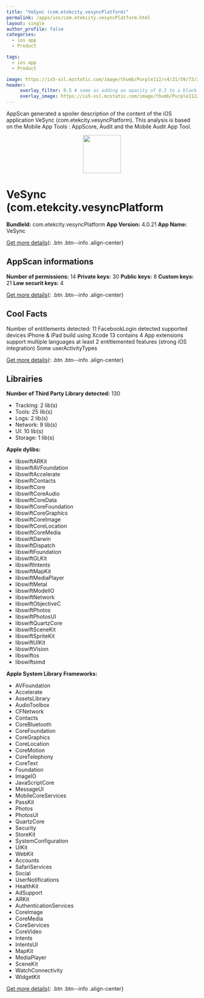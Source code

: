 ```yaml
---
title: "VeSync (com.etekcity.vesyncPlatform)"
permalink: /apps/ios/com.etekcity.vesyncPlatform.html
layout: single
author_profile: false
categories: 
  - ios app 
  - Product 

tags: 
  - ios app 
  - Product 

image: https://is5-ssl.mzstatic.com/image/thumb/Purple112/v4/21/59/73/21597332-4829-4c16-3377-3d29bfd4ab9e/AppIconWithIpad-0-0-1x_U007emarketing-0-0-0-7-0-0-sRGB-0-0-0-GLES2_U002c0-512MB-85-220-0-0.png/512x512bb.jpg
header: 
     overlay_filter: 0.5 # same as adding an opacity of 0.5 to a black background
     overlay_image: https://is5-ssl.mzstatic.com/image/thumb/Purple112/v4/21/59/73/21597332-4829-4c16-3377-3d29bfd4ab9e/AppIconWithIpad-0-0-1x_U007emarketing-0-0-0-7-0-0-sRGB-0-0-0-GLES2_U002c0-512MB-85-220-0-0.png/512x512bb.jpg
---
```

AppScan generated a spoiler description of the content of the iOS application VeSync (com.etekcity.vesyncPlatform). This analysis is based on the Mobile App Tools : AppScore, Audit and the Mobile Audit App Tool.

  
  
<div style="text-align: center;"><img src="https://is5-ssl.mzstatic.com/image/thumb/Purple112/v4/21/59/73/21597332-4829-4c16-3377-3d29bfd4ab9e/AppIconWithIpad-0-0-1x_U007emarketing-0-0-0-7-0-0-sRGB-0-0-0-GLES2_U002c0-512MB-85-220-0-0.png/512x512bb.jpg" width="100" height="100"></div>  
  
# VeSync (com.etekcity.vesyncPlatform

**BundleId:** com.etekcity.vesyncPlatform
**App Version:** 4.0.21
**App Name:** VeSync


[Get more details](/pricing.html){: .btn .btn--info .align-center}  
  
## AppScan informations 

**Number of permissions:** 14
**Private keys:** 30
**Public keys:** 8
**Custom keys:** 21
**Low securit keys:** 4
  
[Get more details](/pricing.html){: .btn .btn--info .align-center}

## Cool Facts

Number of entitlements detected: 11
FacebookLogin detected
supported devices iPhone & iPad
build using Xcode 13
contains 4 App extensions
support multiple languages
at least 2 entitlemented features (strong iOS integration)
Some userActivityTypes
  
[Get more details](/pricing.html){: .btn .btn--info .align-center}

## Librairies 
**Number of Third Party Library detected:** 130
- Tracking: 2 lib(s)
- Tools: 25 lib(s)
- Logs: 2 lib(s)
- Network: 9 lib(s)
- UI: 10 lib(s)
- Storage: 1 lib(s)

**Apple dylibs:**
- libswiftARKit
- libswiftAVFoundation
- libswiftAccelerate
- libswiftContacts
- libswiftCore
- libswiftCoreAudio
- libswiftCoreData
- libswiftCoreFoundation
- libswiftCoreGraphics
- libswiftCoreImage
- libswiftCoreLocation
- libswiftCoreMedia
- libswiftDarwin
- libswiftDispatch
- libswiftFoundation
- libswiftGLKit
- libswiftIntents
- libswiftMapKit
- libswiftMediaPlayer
- libswiftMetal
- libswiftModelIO
- libswiftNetwork
- libswiftObjectiveC
- libswiftPhotos
- libswiftPhotosUI
- libswiftQuartzCore
- libswiftSceneKit
- libswiftSpriteKit
- libswiftUIKit
- libswiftVision
- libswiftos
- libswiftsimd


**Apple System Library Frameworks:**
- AVFoundation
- Accelerate
- AssetsLibrary
- AudioToolbox
- CFNetwork
- Contacts
- CoreBluetooth
- CoreFoundation
- CoreGraphics
- CoreLocation
- CoreMotion
- CoreTelephony
- CoreText
- Foundation
- ImageIO
- JavaScriptCore
- MessageUI
- MobileCoreServices
- PassKit
- Photos
- PhotosUI
- QuartzCore
- Security
- StoreKit
- SystemConfiguration
- UIKit
- WebKit
- Accounts
- SafariServices
- Social
- UserNotifications
- HealthKit
- AdSupport
- ARKit
- AuthenticationServices
- CoreImage
- CoreMedia
- CoreServices
- CoreVideo
- Intents
- IntentsUI
- MapKit
- MediaPlayer
- SceneKit
- WatchConnectivity
- WidgetKit


  
[Get more details](/pricing.html){: .btn .btn--info .align-center}

